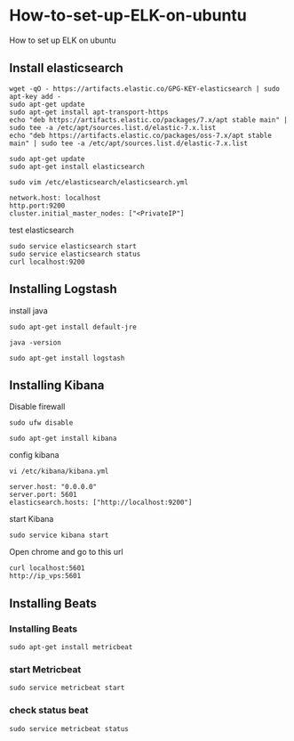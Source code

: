 # How-to-set-up-ELK-on-ubuntu
How to set up ELK on ubuntu


## Install elasticsearch 
```
wget -qO - https://artifacts.elastic.co/GPG-KEY-elasticsearch | sudo apt-key add -
sudo apt-get update 
sudo apt-get install apt-transport-https
echo "deb https://artifacts.elastic.co/packages/7.x/apt stable main" | sudo tee -a /etc/apt/sources.list.d/elastic-7.x.list
echo "deb https://artifacts.elastic.co/packages/oss-7.x/apt stable main" | sudo tee -a /etc/apt/sources.list.d/elastic-7.x.list
```

```
sudo apt-get update 
sudo apt-get install elasticsearch
```


```
sudo vim /etc/elasticsearch/elasticsearch.yml 

network.host: localhost 
http.port:9200
cluster.initial_master_nodes: ["<PrivateIP"]
```

test elasticsearch
```
sudo service elasticsearch start
sudo service elasticsearch status
curl localhost:9200
```

## Installing Logstash
install java
```
sudo apt-get install default-jre
```

```
java -version
```

```
sudo apt-get install logstash
```

## Installing Kibana
Disable firewall
```
sudo ufw disable
```

```
sudo apt-get install kibana
```

config kibana
```
vi /etc/kibana/kibana.yml
```

```
server.host: "0.0.0.0"
server.port: 5601 
elasticsearch.hosts: ["http://localhost:9200"]
```

start Kibana
```
sudo service kibana start
```

Open chrome and go to this url
```
curl localhost:5601
http://ip_vps:5601
```


## Installing Beats
### Installing Beats
```
sudo apt-get install metricbeat
```

### start Metricbeat
```
sudo service metricbeat start
```

### check status beat
```
sudo service metricbeat status
```
